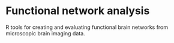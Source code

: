 # Functional network analysis
R tools for creating and evaluating functional brain networks from microscopic brain imaging data.
